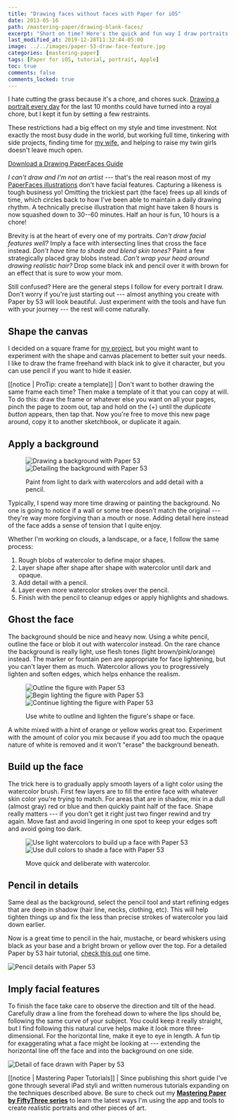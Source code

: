 ```yaml
---
title: "Drawing faces without faces with Paper for iOS"
date: 2013-05-16
path: /mastering-paper/drawing-blank-faces/
excerpt: "Short on time? Here's the quick and fun way I draw portraits using Paper for iOS."
last_modified_at: 2019-12-28T11:32:44-05:00
image: ../../images/paper-53-draw-face-feature.jpg
categories: [mastering-paper]
tags: [Paper for iOS, tutorial, portrait, Apple]
toc: true
comments: false
comments_locked: true
---
```


I hate cutting the grass because it's a chore, and chores suck. [Drawing a portrait every day](/notes/paperfaces-ipad-portrait-project/) for the last 10 months could have turned into a royal chore, but I kept it fun by setting a few restraints. 

These restrictions had a big effect on my style and time investment. Not exactly the most busy dude in the world, but working full time, tinkering with side projects, finding time for [my wife](https://2littlerosebuds.com/ "2 Little Rosebuds"), and helping to raise my twin girls doesn't leave much open.

<p>
  <a href="../../images/paperfaces-portrait-cheatsheet.jpg" class="btn">Download a Drawing PaperFaces Guide</a>
</p>

*I can't draw and I'm not an artist* --- that's the real reason most of my [PaperFaces illustrations](/paperfaces/) don't have facial features. Capturing a likeness is tough business yo! Omitting the trickiest part (the face) frees up all kinds of time, which circles back to how I've been able to maintain a daily drawing rhythm. A technically precise illustration that might have taken 8 hours is now squashed down to 30--60 minutes. Half an hour is fun, 10 hours is a chore!

Brevity is at the heart of every one of my portraits. *Can't draw facial features well?* Imply a face with intersecting lines that cross the face instead. *Don't have time to shade and blend skin tones?* Paint a few strategically placed gray blobs instead. *Can't wrap your head around drawing realistic hair?* Drop some black ink and pencil over it with brown for an effect that is sure to wow your mom.

Still confused? Here are the general steps I follow for every portrait I draw. Don't worry if you're just starting out --- almost anything you create with Paper by 53 will look beautiful. Just experiment with the tools and have fun with your journey --- the rest will come naturally.

## Shape the canvas

I decided on a square frame for [my project](/paperfaces/ "PaperFaces iPad Portrait Project"), but you might want to experiment with the shape and canvas placement to better suit your needs. I like to draw the frame freehand with black ink to give it character, but you can use pencil if you want to hide it easier.

[[notice | ProTip: create a template]]
| Don't want to bother drawing the same frame each time? Then make a template of it that you can copy at will. To do this: draw the frame or whatever else you want on all your pages, pinch the page to zoom out, tap and hold on the (+) until the *duplicate button* appears, then tap that. Now you're free to move this new page around, copy it to another sketchbook, or duplicate it again.

## Apply a background

<figure class="two-column">
  <img alt="Drawing a background with Paper 53" src="../../images/paper-53-draw-background-lg.jpg">
  <img alt="Detailing the background with Paper 53" src="../../images/paper-53-detail-background-lg.jpg">
  <figcaption><p>Paint from light to dark with watercolors and add detail with a pencil.</p></figcaption>
</figure>

Typically, I spend way more time drawing or painting the background. No one is going to notice if a wall or some tree doesn't match the original --- they're way more forgiving than a mouth or nose. Adding detail here instead of the face adds a sense of tension that I quite enjoy.

Whether I'm working on clouds, a landscape, or a face, I follow the same process:

1. Rough blobs of watercolor to define major shapes.
2. Layer shape after shape after shape with watercolor until dark and opaque.
3. Add detail with a pencil.
4. Layer even more watercolor strokes over the pencil.
5. Finish with the pencil to cleanup edges or apply highlights and shadows.

## Ghost the face

The background should be nice and heavy now. Using a white pencil, outline the face or blob it out with watercolor instead. On the rare chance the background is really light, use flesh tones (light brown/pink/orange) instead. The marker or fountain pen are appropriate for face lightening, but you can't layer them as much. Watercolor allows you to progressively lighten and soften edges, which helps enhance the realism.

<figure class="three-column">
  <img alt="Outline the figure with Paper 53" src="../../images/paper-53-pencil-outline-figure-lg.jpg">
  <img alt="Begin lighting the figure with Paper 53" src="../../images/paper-53-lighten-figure-1-lg.jpg">
  <img alt="Continue lighting the figure with Paper 53" src="../../images/paper-53-lighten-figure-2-lg.jpg">
  <figcaption><p>Use white to outline and lighten the figure's shape or face.</p></figcaption>
</figure>

A white mixed with a hint of orange or yellow works great too. Experiment with the amount of color you mix because if you add too much the opaque nature of white is removed and it won't "erase" the background beneath.

## Build up the face

The trick here is to gradually apply smooth layers of a light color using the watercolor brush. First few layers are to fill the entire face with whatever skin color you're trying to match. For areas that are in shadow, mix in a dull (almost gray) red or blue and then quickly paint half of the face. Shape really matters --- if you don't get it right just two finger rewind and try again. Move fast and avoid lingering in one spot to keep your edges soft and avoid going too dark.

<figure class="two-column">
  <img alt="Use light watercolors to build up a face with Paper 53" src="../../images/paper-53-build-face-watercolor-1-lg.jpg">
  <img alt="Use dull colors to shade a face with Paper 53" src="../../images/paper-53-build-face-watercolor-2-lg.jpg">
  <figcaption><p>Move quick and deliberate with watercolor.</p></figcaption>
</figure>

## Pencil in details

Same deal as the background, select the pencil tool and start refining edges that are deep in shadow (hair line, necks, clothing, etc). This will help tighten things up and fix the less than precise strokes of watercolor you laid down earlier. 

Now is a great time to pencil in the hair, mustache, or beard whiskers using black as your base and a bright brown or yellow over the top. For a detailed Paper by 53 hair tutorial, [check this out](/mastering-paper/drawing-hair/) one time.

![Pencil details with Paper 53](../../images/paper-53-pencil-detail-face-1-lg.jpg)

## Imply facial features

To finish the face take care to observe the direction and tilt of the head. Carefully draw a line from the forehead down to where the lips should be, following the same curve of your subject. You could keep it really straight, but I find following this natural curve helps make it look more three-dimensional. For the horizontal line, make it eye to eye in length. A fun tip for exaggerating what a face might be looking at --- extending the horizontal line off the face and into the background on one side.

![Detail of face drawn with Paper by 53](../../images/paper-53-face-cross-lg.jpg)

[[notice | Mastering Paper Tutorials]]
| Since publishing this short guide I've gone through several iPad styli and written numerous tutorials expanding on the techniques described above. Be sure to check out my [**Mastering Paper by FiftyThree series**](/mastering-paper/) to learn the latest ways I'm using the app and tools to create realistic portraits and other pieces of art. 
